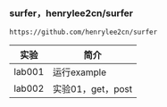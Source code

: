 ### surfer，henrylee2cn/surfer
`https://github.com/henrylee2cn/surfer`

|实验|简介|
|---|---|
|lab001|运行example|
|lab002|实验01，get，post|